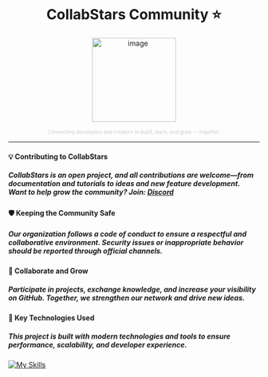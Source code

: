 <h1 align="center">CollabStars Community ⭐</h1>

<p align="center">
 <img width="168" height="168" alt="image" src="https://github.com/user-attachments/assets/9ac2caa6-f106-42e2-a707-64ee79416906" />
</p>

<div align="center">
  <p style="font-size: 10px; color: #ccc;">
    Connecting developers and creators to build, learn, and grow — together.
  </p>
</div>



---

#### 💡 Contributing to CollabStars
##### CollabStars is an open project, and all contributions are welcome—from documentation and tutorials to ideas and new feature development. Want to help grow the community? Join: **[Discord](https://discord.gg/MpHQ9H8ECp)**

#### 🛡 Keeping the Community Safe
##### Our organization follows a code of conduct to ensure a respectful and collaborative environment. Security issues or inappropriate behavior should be reported through official channels.

#### 🤝 Collaborate and Grow
##### Participate in projects, exchange knowledge, and increase your visibility on GitHub. Together, we strengthen our network and drive new ideas.

#### 🚀 Key Technologies Used
##### This project is built with modern technologies and tools to ensure performance, scalability, and developer experience.

[![My Skills](https://skillicons.dev/icons?i=js,ts,nodejs,mongodb,docker,prisma,sass,github,discord)](https://skillicons.dev)
